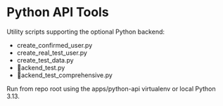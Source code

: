 # Python API Tools

Utility scripts supporting the optional Python backend:

- create_confirmed_user.py
- create_real_test_user.py
- create_test_data.py
- ackend_test.py
- ackend_test_comprehensive.py

Run from repo root using the apps/python-api virtualenv or local Python 3.13.
